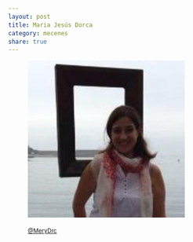 ```yaml
---
layout: post
title: Maria Jesús Dorca
category: mecenes
share: true
---
```


<figure class="text-center">
	<img src="/public/img/maria-jesus-dorca-mecenes-artinpocket-regular.jpg" alt="Maria Jesús Dorca - mecenes d'artipocket/regular" title="Maria Jesús Dorca - mecenes d'artipocket/regular">
	<figcaption>
		<p><small><i class="fa fa-twitter"></i> <a href="https://twitter.com/MeryDrc" title="Maria Jesús Dorca (MeryDrc) a Twitter">@MeryDrc</a></small></p>
	</figcaption>
</figure>